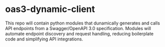 # oas3-dynamic-client
This repo will contain python modules that dunamically generates and calls API endpoints from a Swagger/OpenAPI 3.0 specification. Modules will automate endpoint discovery and request handling, reducing boilerplate code and simplifying API integrations.
